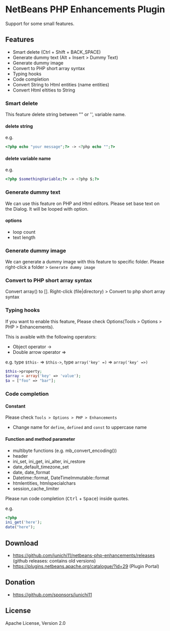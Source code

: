 # NetBeans PHP Enhancements Plugin

Support for some small features.

## Features

- Smart delete (Ctrl + Shift + BACK_SPACE)
- Generate dummy text (Alt + Insert > Dummy Text)
- Generate dummy image
- Convert to PHP short array syntax
- Typing hooks
- Code completion
- Convert String to Html entities (name entities)
- Convert Html eltities to String

### Smart delete

This feature delete string between "" or '', variable name.

#### delete string

e.g.

```php
<?php echo "your message";?> -> <?php echo "";?>
```

#### delete variable name

e.g.

```php
<?php $somethingVariable;?> -> <?php $;?>
```

### Generate dummy text

We can use this feature on PHP and Html editors.
Please set base text on the Dialog. It will be looped with option.

#### options

- loop count
- text length

### Generate dummy image

We can generate a dummy image with this feature to specific folder.
Please right-click a folder > `Generate dummy image`

### Convert to PHP short array syntax

Convert array() to [].
Right-click (file|directory) > Convert to php short array syntax

### Typing hooks

If you want to enable this feature, Please check Options(Tools > Options > PHP > Enhancements).

This is avaible with the following operators:

- Object operator ->
- Double arrow operator =>

e.g.  type `$this-` => `$this->`, type `array('key' =)` => `array('key' =>)`

```php
$this->property;
$array = array('key' => 'value');
$a = ["foo" => "bar"];
```

### Code completion

#### Constant

Please check `Tools > Options > PHP > Enhancements`

- Change name for `define`, `defined` and `const` to uppercase name

#### Function and method parameter

- multibyte functions (e.g. mb_convert_encoding())
- header
- ini_set, ini_get, ini_alter, ini_restore
- date_default_timezone_set
- date, date_format
- Datetime::format, DateTimeImmutable::format
- htmlentities, htmlspecialchars
- session_cache_limiter

Please run code completion (<kbd>Ctrl</kbd> + <kbd>Space</kbd>) inside quotes.

e.g.
```php
<?php
ini_get('here');
date("here");
```

## Download

- https://github.com/junichi11/netbeans-php-enhancements/releases (github releases: contains old versions)
- https://plugins.netbeans.apache.org/catalogue/?id=29 (Plugin Portal)

## Donation

- https://github.com/sponsors/junichi11

## License

Apache License, Version 2.0
